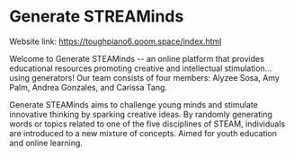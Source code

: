 # Generate STREAMinds

Website link: https://toughpiano6.qoom.space/index.html

Welcome to Generate STEAMinds -- an online platform that provides educational resources promoting creative and intellectual stimulation... using generators! Our team consists of four members: Alyzee Sosa, Amy Palm, Andrea Gonzales, and Carissa Tang. 

Generate STEAMinds aims to challenge young minds and stimulate innovative thinking by sparking creative ideas. By randomly generating words or topics related to one of the five disciplines of STEAM, individuals are introduced to a new mixture of concepts. Aimed for youth education and online learning.
